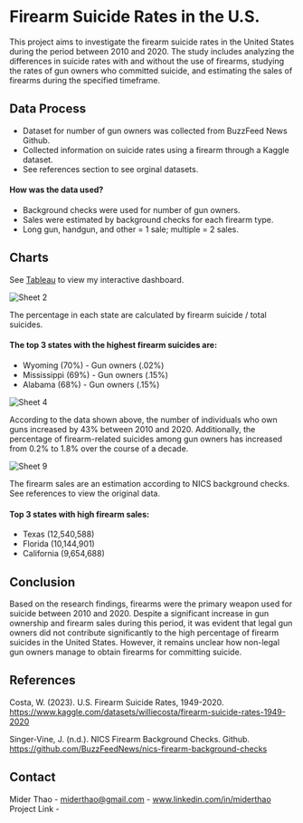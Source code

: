 # Firearm Suicide Rates in the U.S.

This project aims to investigate the firearm suicide rates in the United States during the period between 2010 and 2020. The study includes analyzing the differences in suicide rates with and without the use of firearms, studying the rates of gun owners who committed suicide, and estimating the sales of firearms during the specified timeframe.


## Data Process

- Dataset for number of gun owners was collected from BuzzFeed News Github.
- Collected information on suicide rates using a firearm through a Kaggle dataset. 
- See references section to see orginal datasets. 

#### How was the data used?

- Background checks were used for number of gun owners. 
- Sales were estimated by background checks for each firearm type. 
- Long gun, handgun, and other = 1 sale; multiple = 2 sales. 

## Charts

See [Tableau](https://public.tableau.com/views/FirearmSuicidebyState/Dashboard2?:language=en-US&:display_count=n&:origin=viz_share_link) to view my interactive dashboard. 

![Sheet 2](https://github.com/miderthao/Firearm-Suicide-Rates-in-the-U.S./assets/146670109/5dcda5c4-b929-4bd5-ba87-654e4ad122f3)

The percentage in each state are calculated by firearm suicide / total suicides. 

#### The top 3 states with the highest firearm suicides are:
- Wyoming (70%) - Gun owners (.02%)
- Mississippi (69%) - Gun owners (.15%)
- Alabama (68%) - Gun owners (.15%) 

![Sheet 4](https://github.com/miderthao/Firearm-Suicide-Rates-in-the-U.S./assets/146670109/193b4be9-3f39-40d1-aea2-4ca622eb398f)

According to the data shown above, the number of individuals who own guns increased by 43% between 2010 and 2020. Additionally, the percentage of firearm-related suicides among gun owners has increased from 0.2% to 1.8% over the course of a decade.

![Sheet 9](https://github.com/miderthao/Firearm-Suicide-Rates-in-the-U.S./assets/146670109/53aa460a-0f63-4fec-bfe4-128b8c86563b)

The firearm sales are an estimation according to NICS background checks. See references to view the original data. 

#### Top 3 states with high firearm sales:
- Texas (12,540,588)
- Florida (10,144,901)
- California (9,654,688)

## Conclusion 
Based on the research findings, firearms were the primary weapon used for suicide between 2010 and 2020. Despite a significant increase in gun ownership and firearm sales during this period, it was evident that legal gun owners did not contribute significantly to the high percentage of firearm suicides in the United States. However, it remains unclear how non-legal gun owners manage to obtain firearms for committing suicide.

## References

Costa, W. (2023). U.S. Firearm Suicide Rates, 1949-2020. https://www.kaggle.com/datasets/williecosta/firearm-suicide-rates-1949-2020

Singer-Vine, J. (n.d.). NICS Firearm Background Checks. Github. https://github.com/BuzzFeedNews/nics-firearm-background-checks

## Contact

Mider Thao - miderthao@gmail.com - www.linkedin.com/in/miderthao
Project Link - 
